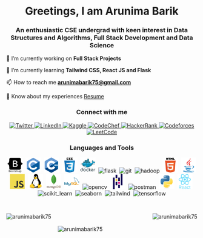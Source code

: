 <h1 align="center">Greetings, I am Arunima Barik</h1>
<h3 align="center">An enthusiastic CSE undergrad with keen interest in Data Structures and Algorithms, Full Stack Development and Data Science</h3>

🔭 I’m currently working on **Full Stack Projects**

🌱 I’m currently learning **Tailwind CSS, React JS and Flask**

📫 How to reach me **arunimabarik75@gmail.com**

📄 Know about my experiences [Resume](https://drive.google.com/file/d/1U8PllaW8kW9PURHCj67gb7kD-GmlFlSz/view?usp=sharing)

<h3 align="center">Connect with me</h3>
<p align="center">
  <a href="https://twitter.com/arunima_barik" target="blank">
    <img src="https://raw.githubusercontent.com/rahuldkjain/github-profile-readme-generator/master/src/images/icons/Social/twitter.svg" alt="Twitter" height="30" width="40" />
  </a>
  <a href="https://linkedin.com/in/arunima-barik" target="blank">
    <img src="https://raw.githubusercontent.com/rahuldkjain/github-profile-readme-generator/master/src/images/icons/Social/linked-in-alt.svg" alt="LinkedIn" height="30" width="40" />
  </a>
  <a href="https://kaggle.com/arunimabarik" target="blank">
    <img src="https://raw.githubusercontent.com/rahuldkjain/github-profile-readme-generator/master/src/images/icons/Social/kaggle.svg" alt="Kaggle" height="30" width="40" />
  </a>
  <a href="https://www.codechef.com/users/arunimabarik" target="blank">
    <img src="https://cdn.jsdelivr.net/npm/simple-icons@3.1.0/icons/codechef.svg" alt="CodeChef" height="30" width="40" />
  </a>
  <a href="https://www.hackerrank.com/arunimabarik" target="blank">
    <img src="https://raw.githubusercontent.com/rahuldkjain/github-profile-readme-generator/master/src/images/icons/Social/hackerrank.svg" alt="HackerRank" height="30" width="40" />
  </a>
  <a href="https://codeforces.com/profile/arunimabarik" target="blank">
    <img src="https://raw.githubusercontent.com/rahuldkjain/github-profile-readme-generator/master/src/images/icons/Social/codeforces.svg" alt="Codeforces" height="30" width="40" />
  </a>
  <a href="https://www.leetcode.com/arunimabarik" target="blank">
    <img src="https://raw.githubusercontent.com/rahuldkjain/github-profile-readme-generator/master/src/images/icons/Social/leet-code.svg" alt="LeetCode" height="30" width="40" />
  </a>
</p>

<h3 align="center">Languages and Tools</h3>
<p style="padding-bottom: 30px;" align="center">
  <img src="https://raw.githubusercontent.com/devicons/devicon/master/icons/bootstrap/bootstrap-plain-wordmark.svg" alt="Bootstrap" width="40" height="40"/>
  &nbsp;<img src="https://raw.githubusercontent.com/devicons/devicon/master/icons/c/c-original.svg" alt="C" width="40" height="40"/>
  &nbsp;<img src="https://raw.githubusercontent.com/devicons/devicon/master/icons/cplusplus/cplusplus-original.svg" alt="cplusplus" width="40" height="40"/>
  &nbsp;<img src="https://raw.githubusercontent.com/devicons/devicon/master/icons/css3/css3-original-wordmark.svg" alt="css3" width="40" height="40"/>
  &nbsp;<img src="https://raw.githubusercontent.com/devicons/devicon/master/icons/docker/docker-original-wordmark.svg" alt="docker" width="40" height="40"/>
  &nbsp;<img src="https://www.vectorlogo.zone/logos/pocoo_flask/pocoo_flask-icon.svg" alt="flask" width="40" height="40"/>
  &nbsp;<img src="https://www.vectorlogo.zone/logos/git-scm/git-scm-icon.svg" alt="git" width="40" height="40"/>
  &nbsp;<img src="https://www.vectorlogo.zone/logos/apache_hadoop/apache_hadoop-icon.svg" alt="hadoop" width="40" height="40"/>
  &nbsp;<img src="https://raw.githubusercontent.com/devicons/devicon/master/icons/html5/html5-original-wordmark.svg" alt="html5" width="40" height="40"/>
  &nbsp;<img src="https://raw.githubusercontent.com/devicons/devicon/master/icons/java/java-original.svg" alt="java" width="40" height="40"/>
  &nbsp;<img src="https://raw.githubusercontent.com/devicons/devicon/master/icons/javascript/javascript-original.svg" alt="javascript" width="40" height="40"/> &nbsp;<img src="https://raw.githubusercontent.com/devicons/devicon/master/icons/linux/linux-original.svg" alt="linux" width="40" height="40"/>
  &nbsp;<img src="https://raw.githubusercontent.com/devicons/devicon/master/icons/mongodb/mongodb-original-wordmark.svg" alt="mongodb" width="40" height="40"/> &nbsp;<img src="https://raw.githubusercontent.com/devicons/devicon/master/icons/mysql/mysql-original-wordmark.svg" alt="mysql" width="40" height="40"/>
  &nbsp;<img src="https://www.vectorlogo.zone/logos/opencv/opencv-icon.svg" alt="opencv" width="40" height="40"/>
  &nbsp;<img src="https://raw.githubusercontent.com/devicons/devicon/2ae2a900d2f041da66e950e4d48052658d850630/icons/pandas/pandas-original.svg" alt="pandas" width="40" height="40"/>
  &nbsp;<img src="https://www.vectorlogo.zone/logos/getpostman/getpostman-icon.svg" alt="postman" width="40" height="40"/>
  &nbsp;<img src="https://raw.githubusercontent.com/devicons/devicon/master/icons/python/python-original.svg" alt="python" width="40" height="40"/>
  &nbsp;<img src="https://raw.githubusercontent.com/devicons/devicon/master/icons/react/react-original-wordmark.svg" alt="react" width="40" height="40"/>
  &nbsp;<img src="https://upload.wikimedia.org/wikipedia/commons/0/05/Scikit_learn_logo_small.svg" alt="scikit_learn" width="40" height="40"/>
  &nbsp;<img src="https://seaborn.pydata.org/_images/logo-mark-lightbg.svg" alt="seaborn" width="40" height="40"/>
  &nbsp;<img src="https://www.vectorlogo.zone/logos/tailwindcss/tailwindcss-icon.svg" alt="tailwind" width="40" height="40"/>
  &nbsp;<img src="https://www.vectorlogo.zone/logos/tensorflow/tensorflow-icon.svg" alt="tensorflow" width="40" height="40"/>
</p>

<p align="center">
   <img align="left" src="https://github-readme-stats.vercel.app/api/top-langs?username=arunimabarik75&show_icons=true&locale=en&layout=compact" alt="arunimabarik75" />

   &nbsp;<img style="padding-bottom: 50px;" align="right" src="https://github-readme-stats.vercel.app/api?username=arunimabarik75&show_icons=true&locale=en" alt="arunimabarik75" />
</p>

<p align="center">
   &nbsp;<img align="center" src="https://github-readme-streak-stats.herokuapp.com/?user=arunimabarik75&" alt="arunimabarik75" />
</p>
